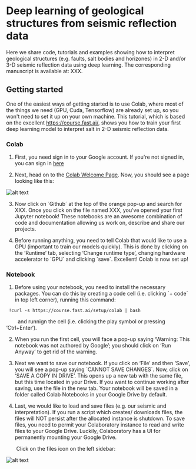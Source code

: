 # Deep learning of geological structures from seismic reflection data

Here we share code, tutorials and examples showing how to interpret geological structures (e.g. faults, salt bodies and horizones) in 2-D and/or 3-D seismic reflection data using deep learning. The corresponding manuscript is available at: XXX.

## Getting started
One of the easiest ways of getting started is to use Colab, where most of the things we need (GPU, Cuda, Tensorflow) are already set up, so you won't need to set it up on your own machine. This tutorial, which is based on the excellent https://course.fast.ai/, shows you how to train your first deep learning model to interpret salt in 2-D seismic reflection data.

### Colab ###
1. First, you need sign in to your Google account. If you're not signed in, you can sign in [here](https://myaccount.google.com/?utm_source=sign_in_no_continue)

2. Next, head on to the [Colab Welcome Page](https://colab.research.google.com/notebooks/welcome.ipynb#recent=true). Now, you should see a page looking like this:

![alt text](https://github.com/thilowrona/seismic_deep_learning/blob/master/s1.png)

3. Now click on ´Github´ at the top of the orange pop-up and search for XXX. Once you click on the file named XXX, you've opened your first Jupyter notebook! These  notebooks are an awesome combination of code and documentation allowing us work on, describe and share our projects.

4. Before running anything, you need to tell Colab that would like to use a GPU (important to train our models quickly). This is done by clicking on the ‘Runtime’ tab, selecting ‘Change runtime type’, changing hardware accelerator to ´GPU´ and clicking ´save´. Excellent! Colab is now set up!


### Notebook ###
1. Before using your notebook, you need to install the necessary packages. You can do this by creating a code cell (i.e. clicking ´+ code´ in top left corner), running this command:
```console
 !curl -s https://course.fast.ai/setup/colab | bash
```
&nbsp;&nbsp;&nbsp;&nbsp;&nbsp;&nbsp;&nbsp;&nbsp;and runnign the cell (i.e. clicking the play symbol or pressing ‘Ctrl+Enter‘).

2. When you run the first cell, you will face a pop-up saying ‘Warning: This notebook was not authored by Google’; you should click on ‘Run Anyway’ to get rid of the warning.

3. Next we want to save our notebook. If you click on ‘File’ and then ‘Save’, you will see a pop-up saying ´CANNOT SAVE CHANGES´. Now, click on ‘SAVE A COPY IN DRIVE’. This opens up a new tab with the same file, but this time located in your Drive. If you want to continue working after saving, use the file in the new tab. Your notebook will be saved in a folder called Colab Notebooks in your Google Drive by default.

4. Last, we would like to load and save files (e.g. our seismic and interpretation). If you run a script which creates/ downloads files, the files will NOT persist after the allocated instance is shutdown. To save files, you need to permit your Colaboratory instance to read and write files to your Google Drive. Luckily, Colaboratory has a UI for permanently mounting your Google Drive.

&nbsp;&nbsp;&nbsp;&nbsp;&nbsp;&nbsp; Click on the files icon on the left sidebar:

![alt text](https://github.com/thilowrona/seismic_deep_learning/blob/master/s2.png)










